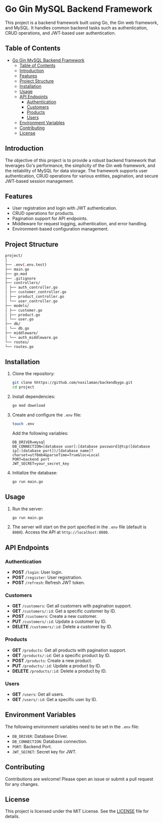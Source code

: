 # Go Gin MySQL Backend Framework

This project is a backend framework built using Go, the Gin web framework, and MySQL. It handles common backend tasks such as authentication, CRUD operations, and JWT-based user authentication.

## Table of Contents

- [Go Gin MySQL Backend Framework](#go-gin-mysql-backend-framework)
  - [Table of Contents](#table-of-contents)
  - [Introduction](#introduction)
  - [Features](#features)
  - [Project Structure](#project-structure)
  - [Installation](#installation)
  - [Usage](#usage)
  - [API Endpoints](#api-endpoints)
    - [Authentication](#authentication)
    - [Customers](#customers)
    - [Products](#products)
    - [Users](#users)
  - [Environment Variables](#environment-variables)
  - [Contributing](#contributing)
  - [License](#license)

## Introduction

The objective of this project is to provide a robust backend framework that leverages Go's performance, the simplicity of the Gin web framework, and the reliability of MySQL for data storage. The framework supports user authentication, CRUD operations for various entities, pagination, and secure JWT-based session management.

## Features

- User registration and login with JWT authentication.
- CRUD operations for products.
- Pagination support for API endpoints.
- Middleware for request logging, authentication, and error handling.
- Environment-based configuration management.

## Project Structure
```sh
project/
│
├── .env(.env.test)
├── main.go
├── go.mod
├── .gitignore
├── controllers/
│ ├── auth_controller.go
│ ├── customer_controller.go
│ ├── product_controller.go
│ └── user_controller.go
├── models/
│ ├── customer.go
│ ├── product.go
│ └── user.go
├── db/
│ └── db.go
├── middleware/
│ └── auth_middleware.go
└── routes/
└── routes.go
```


## Installation

1. Clone the repository:

    ```sh
    git clone hhttps://github.com/noxilaman/backendbygo.git
    cd project
    ```

2. Install dependencies:

    ```sh
    go mod download
    ```

3. Create and configure the `.env` file:

    ```sh
    touch .env
    ```

    Add the following variables:

    ```
    DB_DRIVER=mysql
    DB_CONNECTION=[database user]:[database password]@tcp([database ip]:[database port])/[database name]?charset=utf8mb4&parseTime=True&loc=Local
    PORT=backend port
    JWT_SECRET=your_secret_key
    ```

4. Initialize the database:

    ```sh
    go run main.go
    ```

## Usage

1. Run the server:

    ```sh
    go run main.go
    ```

2. The server will start on the port specified in the `.env` file (default is `8080`). Access the API at `http://localhost:8080`.

## API Endpoints

### Authentication

- **POST** `/login`: User login.
- **POST** `/register`: User registration.
- **POST** `/refresh`: Refresh JWT token.

### Customers

- **GET** `/customers`: Get all customers with pagination support.
- **GET** `/customers/:id`: Get a specific customer by ID.
- **POST** `/customers`: Create a new customer.
- **PUT** `/customers/:id`: Update a customer by ID.
- **DELETE** `/customers/:id`: Delete a customer by ID.

### Products

- **GET** `/products`: Get all products with pagination support.
- **GET** `/products/:id`: Get a specific product by ID.
- **POST** `/products`: Create a new product.
- **PUT** `/products/:id`: Update a product by ID.
- **DELETE** `/products/:id`: Delete a product by ID.

### Users

- **GET** `/users`: Get all users.
- **GET** `/users/:id`: Get a specific user by ID.

## Environment Variables

The following environment variables need to be set in the `.env` file:

- `DB_DRIVER`: Database Driver.
- `DB_CONNECTION`: Database connection.
- `PORT`: Backend Port.
- `JWT_SECRET`: Secret key for JWT.

## Contributing

Contributions are welcome! Please open an issue or submit a pull request for any changes.

## License

This project is licensed under the MIT License. See the [LICENSE](LICENSE) file for details.
